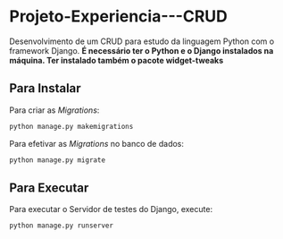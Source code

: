# Projeto-Experiencia---CRUD
Desenvolvimento de um CRUD para estudo da linguagem Python com o framework Django.
**É necessário ter o Python e o Django instalados na máquina. Ter instalado também o pacote widget-tweaks**

## Para Instalar


Para criar as _Migrations_:

```bash
python manage.py makemigrations
```

Para efetivar as _Migrations_ no banco de dados:

```bash
python manage.py migrate
```

## Para Executar

Para executar o Servidor de testes do Django, execute:

```bash
python manage.py runserver
```
